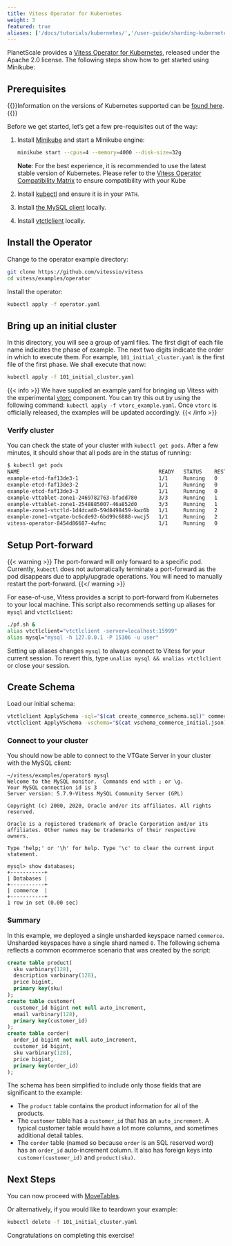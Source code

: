 ```yaml
---
title: Vitess Operator for Kubernetes
weight: 3
featured: true
aliases: ['/docs/tutorials/kubernetes/','/user-guide/sharding-kubernetes.html', '/docs/get-started/scaleway/','/docs/get-started/kubernetes/']
---
```


PlanetScale provides a [Vitess Operator for Kubernetes](https://github.com/planetscale/vitess-operator), released under the Apache 2.0 license. The following steps show how to get started using Minikube:

## Prerequisites

{{<info>}}Information on the versions of Kubernetes supported can be [found here](https://github.com/planetscale/vitess-operator#compatibility).{{</info>}}

Before we get started, let’s get a few pre-requisites out of the way:

1. Install [Minikube](https://kubernetes.io/docs/tasks/tools/install-minikube/) and start a Minikube engine:
    ```bash
    minikube start --cpus=4 --memory=4000 --disk-size=32g
    ```
    **Note**: For the best experience, it is recommended to use the latest stable version of Kubernetes. Please refer to the [Vitess Operator Compatibility Matrix](https://github.com/planetscale/vitess-operator#compatibility) to ensure compatibility with your Kube

2. Install [kubectl](https://kubernetes.io/docs/tasks/tools/install-kubectl/) and ensure it is in your `PATH`.

1. Install [the MySQL client](https://dev.mysql.com/doc/mysql-getting-started/en/) locally.

1. Install [vtctlclient](https://vitess.io/docs/get-started/local/#install-vitess) locally.

## Install the Operator

Change to the operator example directory:

```bash
git clone https://github.com/vitessio/vitess
cd vitess/examples/operator
```

Install the operator:

```bash
kubectl apply -f operator.yaml
```

## Bring up an initial cluster

In this directory, you will see a group of yaml files. The first digit of each file name indicates the phase of example. The next two digits indicate the order in which to execute them. For example, `101_initial_cluster.yaml` is the first file of the first phase. We shall execute that now:

```bash
kubectl apply -f 101_initial_cluster.yaml
```

{{< info >}}
We have supplied an example yaml for bringing up Vitess with the experimental [vtorc](../../user-guides/configuration-basic/vtorc) component. You can try this out by using the following command: `kubectl apply -f vtorc_example.yaml`. Once `vtorc` is officially released, the examples will be updated accordingly.
{{< /info >}}

### Verify cluster

You can check the state of your cluster with `kubectl get pods`. After a few minutes, it should show that all pods are in the status of running:

```bash
$ kubectl get pods
NAME                                             READY   STATUS    RESTARTS   AGE
example-etcd-faf13de3-1                          1/1     Running   0          78s
example-etcd-faf13de3-2                          1/1     Running   0          78s
example-etcd-faf13de3-3                          1/1     Running   0          78s
example-vttablet-zone1-2469782763-bfadd780       3/3     Running   1          78s
example-vttablet-zone1-2548885007-46a852d0       3/3     Running   1          78s
example-zone1-vtctld-1d4dcad0-59d8498459-kwz6b   1/1     Running   2          78s
example-zone1-vtgate-bc6cde92-6bd99c6888-vwcj5   1/1     Running   2          78s
vitess-operator-8454d86687-4wfnc                 1/1     Running   0          2m29s
```

## Setup Port-forward

{{< warning >}}
The port-forward will only forward to a specific pod. Currently, `kubectl` does not automatically terminate a port-forward as the pod disappears due to apply/upgrade operations. You will need to manually restart the port-forward.
{{</ warning >}}

For ease-of-use, Vitess provides a script to port-forward from Kubernetes to your local machine. This script also recommends setting up aliases for `mysql` and `vtctlclient`:

```bash
./pf.sh &
alias vtctlclient="vtctlclient -server=localhost:15999"
alias mysql="mysql -h 127.0.0.1 -P 15306 -u user"
```

Setting up aliases changes `mysql` to always connect to Vitess for your current session. To revert this, type `unalias mysql && unalias vtctlclient` or close your session.

## Create Schema

Load our initial schema:

```bash
vtctlclient ApplySchema -sql="$(cat create_commerce_schema.sql)" commerce
vtctlclient ApplyVSchema -vschema="$(cat vschema_commerce_initial.json)" commerce
```

### Connect to your cluster

You should now be able to connect to the VTGate Server in your cluster with the MySQL client:

```text
~/vitess/examples/operator$ mysql
Welcome to the MySQL monitor.  Commands end with ; or \g.
Your MySQL connection id is 3
Server version: 5.7.9-Vitess MySQL Community Server (GPL)

Copyright (c) 2000, 2020, Oracle and/or its affiliates. All rights reserved.

Oracle is a registered trademark of Oracle Corporation and/or its
affiliates. Other names may be trademarks of their respective
owners.

Type 'help;' or '\h' for help. Type '\c' to clear the current input statement.

mysql> show databases;
+-----------+
| Databases |
+-----------+
| commerce  |
+-----------+
1 row in set (0.00 sec)
```

### Summary

In this example, we deployed a single unsharded keyspace named `commerce`. Unsharded keyspaces have a single shard named `0`. The following schema reflects a common ecommerce scenario that was created by the script:

``` sql
create table product(
  sku varbinary(128),
  description varbinary(128),
  price bigint,
  primary key(sku)
);
create table customer(
  customer_id bigint not null auto_increment,
  email varbinary(128),
  primary key(customer_id)
);
create table corder(
  order_id bigint not null auto_increment,
  customer_id bigint,
  sku varbinary(128),
  price bigint,
  primary key(order_id)
);
```

The schema has been simplified to include only those fields that are significant to the example:

* The `product` table contains the product information for all of the products.
* The `customer` table has a `customer_id` that has an `auto_increment`. A typical customer table would have a lot more columns, and sometimes additional detail tables.
* The `corder` table (named so because `order` is an SQL reserved word) has an `order_id` auto-increment column. It also has foreign keys into `customer(customer_id)` and `product(sku)`.

## Next Steps

You can now proceed with [MoveTables](../../user-guides/migration/move-tables).

Or alternatively, if you would like to teardown your example:

```sh
kubectl delete -f 101_initial_cluster.yaml
```
Congratulations on completing this exercise!

